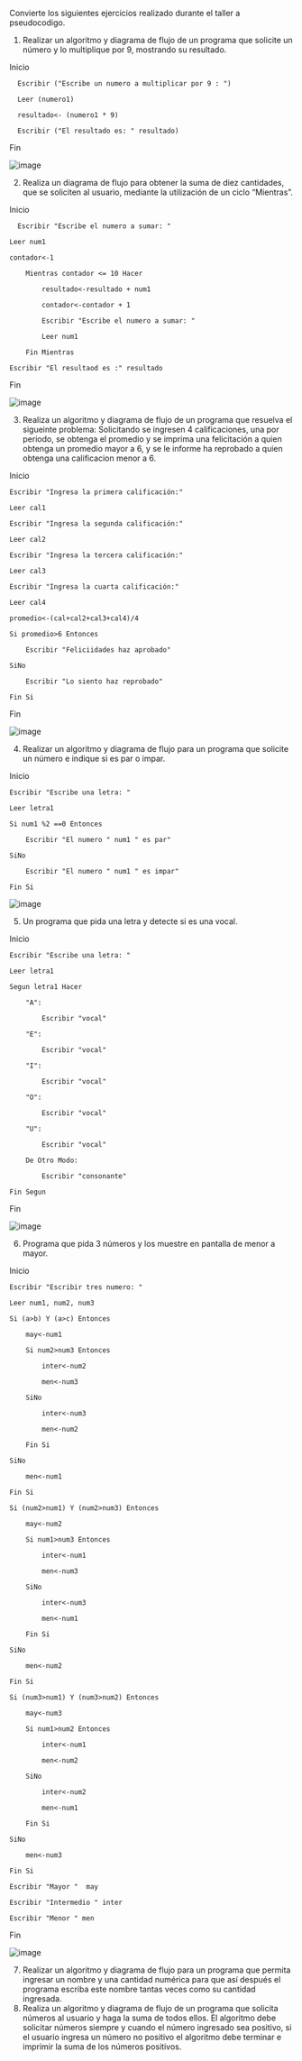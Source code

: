 
Convierte los siguientes ejercicios realizado durante el taller a pseudocodigo.
1. Realizar un algoritmo y diagrama de flujo de un programa que solicite un número y lo multiplique por 9, mostrando su resultado.

  Inicio

	  Escribir ("Escribe un numero a multiplicar por 9 : ")
  
	  Leer (numero1)
  
	  resultado<- (numero1 * 9)
  
	  Escribir ("El resultado es: " resultado)
  
  Fin

![image](https://user-images.githubusercontent.com/102439883/160260575-7a8c394d-cc33-4ccb-a009-ce4d9270b426.png)

2. Realiza un diagrama de flujo para obtener la suma de diez cantidades, que se soliciten al usuario, mediante la utilización de un ciclo “Mientras”. 

Inicio

	  Escribir "Escribe el numero a sumar: "
    
    Leer num1
    
  	contador<-1
    
		Mientras contador <= 10 Hacer
    
			resultado<-resultado + num1
      
			contador<-contador + 1
      
			Escribir "Escribe el numero a sumar: "
      
			Leer num1
      
		Fin Mientras
		
	Escribir "El resultaod es :" resultado
	
Fin

![image](https://user-images.githubusercontent.com/102439883/160261235-1d7aa8bf-a51a-496e-b4d9-984fd372be04.png)

3. Realiza un algoritmo y diagrama de flujo de un programa que resuelva el sigueinte problema: Solicitando se ingresen 4 calificaciones, una por periodo, se obtenga el promedio y se imprima una felicitación a quien obtenga un promedio mayor a 6, y se le informe ha reprobado a quien obtenga una calificacion menor a 6.

Inicio

	Escribir "Ingresa la primera calificación:"
	
	Leer cal1
	
	Escribir "Ingresa la segunda calificación:"
	
	Leer cal2
	
	Escribir "Ingresa la tercera calificación:"
	
	Leer cal3
	
	Escribir "Ingresa la cuarta calificación:"
	
	Leer cal4
	
	promedio<-(cal+cal2+cal3+cal4)/4
	
	Si promedio>6 Entonces
	
		Escribir "Feliciidades haz aprobado"
		
	SiNo
	
		Escribir "Lo siento haz reprobado"
		
	Fin Si

Fin

![image](https://user-images.githubusercontent.com/102439883/161349887-b26c9915-523e-43d8-aa2a-845f22320b63.png)

4. Realizar un algoritmo y diagrama de flujo para un programa que solicite un número e indique si es par o impar.

Inicio

	Escribir "Escribe una letra: "
	
	Leer letra1
	
	Si num1 %2 ==0 Entonces
	
		Escribir "El numero " num1 " es par"
		
	SiNo
	
		Escribir "El numero " num1 " es impar"
		
	Fin Si

![image](https://user-images.githubusercontent.com/102439883/161349998-39e0392a-c238-42b9-b1c4-e8c333641c31.png)

5. Un programa que pida una letra y detecte si es una vocal.

Inicio

	Escribir "Escribe una letra: "
	
	Leer letra1
	
	Segun letra1 Hacer
	
		"A":
		
			Escribir "vocal"
			
		"E":
		
			Escribir "vocal"
			
		"I":
		
			Escribir "vocal"
			
		"O":
		
			Escribir "vocal"
			
		"U":
		
			Escribir "vocal"
			
		De Otro Modo:
		
			Escribir "consonante"

	Fin Segun
	
Fin

![image](https://user-images.githubusercontent.com/102439883/161350644-1c8ee697-77d3-495b-9966-667a115f76b8.png)

6. Programa que pida 3 números y los muestre en pantalla de menor a mayor.

Inicio

	Escribir "Escribir tres numero: "
	
	Leer num1, num2, num3
	
	Si (a>b) Y (a>c) Entonces
	
		may<-num1
		
		Si num2>num3 Entonces
		
			inter<-num2
			
			men<-num3
			
		SiNo
		
			inter<-num3
			
			men<-num2
			
		Fin Si
		
	SiNo
	
		men<-num1		
		
	Fin Si
	
	Si (num2>num1) Y (num2>num3) Entonces
	
		may<-num2
		
		Si num1>num3 Entonces
		
			inter<-num1
			
			men<-num3
			
		SiNo
		
			inter<-num3
			
			men<-num1
			
		Fin Si
		
	SiNo
	
		men<-num2
		
	Fin Si
	
	Si (num3>num1) Y (num3>num2) Entonces
	
		may<-num3
		
		Si num1>num2 Entonces
		
			inter<-num1
			
			men<-num2
			
		SiNo
		
			inter<-num2
			
			men<-num1
			
		Fin Si
		
	SiNo
	
		men<-num3
		
	Fin Si
	
	Escribir "Mayor "  may 
	
	Escribir "Intermedio " inter
	
	Escribir "Menor " men
Fin

![image](https://user-images.githubusercontent.com/102439883/161352657-35eea5b4-7dcb-4b6b-9d48-a1f759bb4bdc.png)


7. Realizar un algoritmo y diagrama de flujo para un programa que permita ingresar un nombre y una cantidad numérica para que así después el programa escriba este nombre tantas veces como su cantidad ingresada.
8. Realiza un algoritmo y diagrama de flujo de un programa que solicita números al usuario y haga la suma de todos ellos. El algoritmo debe solicitar números siempre y cuando el número ingresado sea positivo, si el usuario ingresa un número no positivo el algoritmo debe terminar e imprimir la suma de los números positivos.
